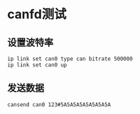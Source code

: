 # canfd测试

## 设置波特率
```
ip link set can0 type can bitrate 500000
ip link set can0 up
```
## 发送数据
```
cansend can0 123#5A5A5A5A5A5A5A5A
```